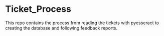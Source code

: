 # Ticket_Process
This repo contains the process from reading the tickets with pyesseract to creating the database and following feedback reports.
